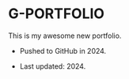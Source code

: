# G-PORTFOLIO

This is my awesome new portfolio.

- Pushed to GitHub in 2024.

- Last updated: 2024.
